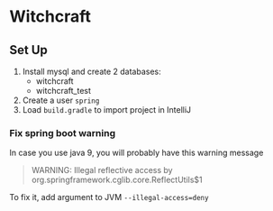 # Witchcraft
## Set Up
1. Install mysql and create 2 databases:
    - witchcraft
    - witchcraft_test
1. Create a user `spring`
1. Load `build.gradle` to import project in IntelliJ

### Fix spring boot warning
In case you use java 9, you will probably have this warning message

> WARNING: Illegal reflective access by org.springframework.cglib.core.ReflectUtils$1

To fix it, add argument to JVM `--illegal-access=deny`